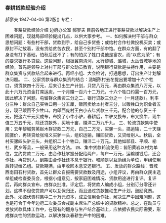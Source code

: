### 春耕贷款经验介绍
郝寥夫
1947-04-06
第2版()
专栏：

　　春耕贷款经验介绍
    边府办公室  郝寥夫
    目前各地正进行春耕贷款以解决生产上困难问题，现就局部经验提出几点，以供大家参考。
    一、如何解决村干部与群众思想问题：有些村干部，贷款到手，给自己多贷些；或给村合作社做投机买卖；或原封不动放着，没有贷给贫苦农民，甚至个别村干部中饱。在群众方面，有的翻了身没有打下基础，怕秋后还不了；有的怕买了牲口说他是富农，而“以贫为荣”；有的要求银行多贷些。这些问题，根据冀南清河，太行黎城、潞城，太岳晋城等地的经验，首先是领导上对村干部与群众动员教育，说明银行贷款是扶持作用，主要是群众集资与贷款结合起来进行。再经小组、大会检讨，打通思想，订出生产计划解决问题。
    二、公家贷款与群众集资的结合：潞城陈村去冬提出要增加十六个牲口，须贷款四十万元，后来订出生产计划，只贷八万元，再由群众集资八万元，以此十六万元资金打席运炭，一个月赚一百六十二万元，十六个牲口约需一百万元，因此解决了问题。屯留群众集资三分之二，银行贷款三分之一（一月还款）。利率分三种：群众自己买牲口用一分五厘，贩回卖给本村者三分，以贩牲口为职业者五分，现已贩回不少牲口。内邱西庞村王白小去年贷款三千元，配合他的存资三千元，把这六千元买成布，布换了小牛小驴，春耕后，牛驴又换布，布又换牛，现牛值三万五千元，除还贷款外，买地十亩，赚洋二万九千九。
    三、轮流贷款集中使用：去年黎城劳英赵木群贷款二万元，自己二万元，买骡一头，搞运输，二十天赚回骡价，再转贷给张培义买驴一头，组织运输，赚回贷款，又贷给别人。秋后，全村买骡四头驴三头，共组织二十个牲口，赚洋二十万元。其他如祁县、平顺、榆社、武乡等县，一般采用这种方法。
    四、集中贷款轮流使用：昔阳黄岩以村为单位，立约贷款二万元，由合作社掌握分配给两户，每户一万元，运输赚钱后，还合作社，再贷别人。到期由合作社还本息于银行。和顺是以互助组为单位，甲组使用后转贷给乙组。贷款期满，由甲收回本息交还银行。
    五、发放的群众路线：晋城西南田石村贷款，首先让群众自报需要贷款数及用途，小组评议，再由群众民主选举组成检查委员会，根据小组意见，按家庭困难情况、贷款用途进行复评。复评后，再向群众宣布，由群众批准。评定后，将贷款人编成小组，分别订分零还计划。这样不但使贷款户可以互保归还，而且通过贷款推动生产计划，鼓励竞赛。
    此外，沁源伏贵村集中二十万元资本，成立信用合作社，解决生产中困难问题，这也是符合于今年边府二次委员会戎副主席生产总结中的贷款精神。总之，在动员与发放贷款具体工作中，在现有的翻身与生产结合基础上，应依据农民实际需要，形成群众性的贷款运动，以解决群众春耕生产中的困难。
